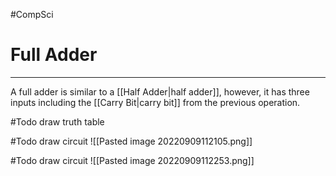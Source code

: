 #CompSci 

# Full Adder
---
A full adder is similar to a [[Half Adder|half adder]], however, it has three inputs including the [[Carry Bit|carry bit]] from the previous operation.

#Todo draw truth table

#Todo draw circuit
![[Pasted image 20220909112105.png]]

#Todo draw circuit
![[Pasted image 20220909112253.png]]